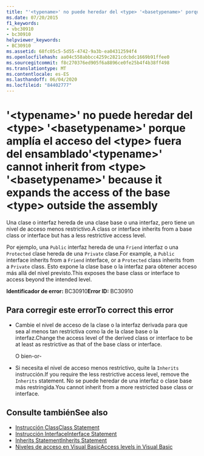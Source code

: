 ```yaml
---
title: "'<typename>' no puede heredar del <type> '<basetypename>' porque amplía el acceso del <type> fuera del ensamblado"
ms.date: 07/20/2015
f1_keywords:
- vbc30910
- bc30910
helpviewer_keywords:
- BC30910
ms.assetid: 68fc05c5-5d55-4742-9a3b-ea04312594f4
ms.openlocfilehash: aa04c558abbcc4259c2821cdcbdc1669b91ffee0
ms.sourcegitcommit: f8c270376ed905f6a8896ce0fe25b4f4b38ff498
ms.translationtype: MT
ms.contentlocale: es-ES
ms.lasthandoff: 06/04/2020
ms.locfileid: "84402777"
---
```

# <a name="typename-cannot-inherit-from-type-basetypename-because-it-expands-the-access-of-the-base-type-outside-the-assembly"></a><span data-ttu-id="bcdb8-102">'\<typename>' no puede heredar del \<type> '\<basetypename>' porque amplía el acceso del \<type> fuera del ensamblado</span><span class="sxs-lookup"><span data-stu-id="bcdb8-102">'\<typename>' cannot inherit from \<type> '\<basetypename>' because it expands the access of the base \<type> outside the assembly</span></span>
<span data-ttu-id="bcdb8-103">Una clase o interfaz hereda de una clase base o una interfaz, pero tiene un nivel de acceso menos restrictivo.</span><span class="sxs-lookup"><span data-stu-id="bcdb8-103">A class or interface inherits from a base class or interface but has a less restrictive access level.</span></span>  
  
 <span data-ttu-id="bcdb8-104">Por ejemplo, una `Public` interfaz hereda de una `Friend` interfaz o una `Protected` clase hereda de una `Private` clase.</span><span class="sxs-lookup"><span data-stu-id="bcdb8-104">For example, a `Public` interface inherits from a `Friend` interface, or a `Protected` class inherits from a `Private` class.</span></span> <span data-ttu-id="bcdb8-105">Esto expone la clase base o la interfaz para obtener acceso más allá del nivel previsto.</span><span class="sxs-lookup"><span data-stu-id="bcdb8-105">This exposes the base class or interface to access beyond the intended level.</span></span>  
  
 <span data-ttu-id="bcdb8-106">**Identificador de error:** BC30910</span><span class="sxs-lookup"><span data-stu-id="bcdb8-106">**Error ID:** BC30910</span></span>  
  
## <a name="to-correct-this-error"></a><span data-ttu-id="bcdb8-107">Para corregir este error</span><span class="sxs-lookup"><span data-stu-id="bcdb8-107">To correct this error</span></span>  
  
- <span data-ttu-id="bcdb8-108">Cambie el nivel de acceso de la clase o la interfaz derivada para que sea al menos tan restrictiva como la de la clase base o la interfaz.</span><span class="sxs-lookup"><span data-stu-id="bcdb8-108">Change the access level of the derived class or interface to be at least as restrictive as that of the base class or interface.</span></span>  
  
     <span data-ttu-id="bcdb8-109">O bien</span><span class="sxs-lookup"><span data-stu-id="bcdb8-109">-or-</span></span>  
  
- <span data-ttu-id="bcdb8-110">Si necesita el nivel de acceso menos restrictivo, quite la `Inherits` instrucción.</span><span class="sxs-lookup"><span data-stu-id="bcdb8-110">If you require the less restrictive access level, remove the `Inherits` statement.</span></span> <span data-ttu-id="bcdb8-111">No se puede heredar de una interfaz o clase base más restringida.</span><span class="sxs-lookup"><span data-stu-id="bcdb8-111">You cannot inherit from a more restricted base class or interface.</span></span>  
  
## <a name="see-also"></a><span data-ttu-id="bcdb8-112">Consulte también</span><span class="sxs-lookup"><span data-stu-id="bcdb8-112">See also</span></span>

- [<span data-ttu-id="bcdb8-113">Instrucción Class</span><span class="sxs-lookup"><span data-stu-id="bcdb8-113">Class Statement</span></span>](../statements/class-statement.md)
- [<span data-ttu-id="bcdb8-114">Instrucción Interface</span><span class="sxs-lookup"><span data-stu-id="bcdb8-114">Interface Statement</span></span>](../statements/interface-statement.md)
- [<span data-ttu-id="bcdb8-115">Inherits Statement</span><span class="sxs-lookup"><span data-stu-id="bcdb8-115">Inherits Statement</span></span>](../statements/inherits-statement.md)
- [<span data-ttu-id="bcdb8-116">Niveles de acceso en Visual Basic</span><span class="sxs-lookup"><span data-stu-id="bcdb8-116">Access levels in Visual Basic</span></span>](../../programming-guide/language-features/declared-elements/access-levels.md)
